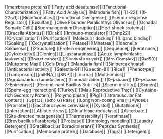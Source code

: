 [[membrane proteins]]
[[Fatty acid desaturase]]
[[Functional Characterization]]
[[Fatty Acid Analysis]]
[[Mandarin fish]]
[[Il-22]]
[[Il-22ra1]]
[[Bioinformatics]]
[[Functional Divergence]]
[[Pseudo-response Regulator]]
[[Busulfan]]
[[Olive Flounder Paralichthys Olivaceus]]
[[Gonadal Somatic Cell]]
[[Spermatogonium Disruption]]
[[Heat shock proteins]]
[[Brucella Abortus]]
[[Dnak]]
[[Immuno-modulator]]
[[Omp22]]
[[Crystallization]]
[[Purification]]
[[Molecular docking]]
[[Ligand binding]]
[[Soaking]]
[[Cocrystallization]]
[[Petase]]
[[Mhetase]]
[[Ideonella Sakaiensis]]
[[Structure]]
[[Protein engineering]]
[[Sequence]]
[[keratinase]]
[[Cytotoxicity]]
[[Cloning]]
[[L-asparaginase]]
[[Acute lymphoblastic leukemia]]
[[Breast cancer]]
[[Survival analysis]]
[[Mrn Complex]]
[[Rad50]]
[[Mutatome Map]]
[[Ccle Drug]]
[[Mandarin fish]]
[[Siniperca chuatsi]]
[[Antibacterial activity]]
[[Galectin-9]]
[[Galectin-8]]
[[Rice]]
[[Phenotype]]
[[Transposon]]
[[miRNA]]
[[SNP]]
[[Lncrna]]
[[Multi-omics]]
[[Agrobacterium tumefaciens]]
[[Immobilization]]
[[D-psicose]]
[[D-psicose 3-Epimerase]]
[[Recombinant Bacillus Subtilis]]
[[Sperm motility]]
[[Semen]]
[[Sperm-egg interaction]]
[[Turkey]]
[[Male Reproductive Tract]]
[[Cysteine-rich Secretory Protein]]
[[Polymorphism]]
[[Pig]]
[[Intramuscular Fat Content]]
[[Gpat3]]
[[Rho GTPase]]
[[Long Non-coding Rna]]
[[Xylose]]
[[Promoter]]
[[Saccharomyces cerevisiae]]
[[Xylitol]]
[[Glutathione]]
[[Interaction]]
[[Abiotic stress]]
[[Glutathione reductase]]
[[Ascorbate]]
[[Site-directed mutagenesis]]
[[Thermostability]]
[[keratinase]]
[[Brevibacillus Parabrevis]]
[[Protease]]
[[Homology modeling]]
[[Laundry Detergent]]
[[Gracilibacillus Boraciitolerans]]
[[Peptides Synthesis]]
[[Purification]]
[[Membrane protein]]
[[Database]]
[[Tags]]
[[Detergent.]]
